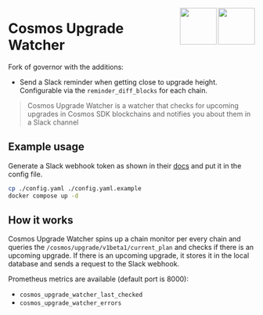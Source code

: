 <p align="center">
<a href="https://skip.money/#gh-light-mode-only">
<img width="75" src="https://raw.githubusercontent.com/skip-mev/governor/main/assets/light.svg#gh-dark-mode-only" align="right">
</a>
<a href="https://skip.money/#gh-dark-mode-only">
<img width="75" src="https://raw.githubusercontent.com/skip-mev/governor/main/assets/dark.svg#gh-dark-mode-only" align="right">
</a>
</p>

# Cosmos Upgrade Watcher

Fork of governor with the additions:

- Send a Slack reminder when getting close to upgrade height. Configurable via the `reminder_diff_blocks` for each chain.

> Cosmos Upgrade Watcher is a watcher that checks for upcoming upgrades in Cosmos SDK blockchains and notifies you about them in a Slack channel

## Example usage

Generate a Slack webhook token as shown in their [docs](https://api.slack.com/messaging/webhooks) and put it in the config file. 

```bash
cp ./config.yaml ./config.yaml.example
docker compose up -d
```

## How it works

Cosmos Upgrade Watcher spins up a chain monitor per every chain and queries the `/cosmos/upgrade/v1beta1/current_plan` and checks if there is
an upcoming upgrade. If there is an upcoming upgrade, it stores it in the local database and sends a request to the Slack webhook.

Prometheus metrics are available (default port is 8000):
- `cosmos_upgrade_watcher_last_checked`
- `cosmos_upgrade_watcher_errors`

